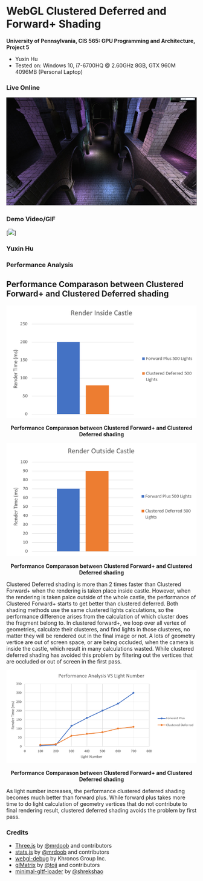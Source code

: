 WebGL Clustered Deferred and Forward+ Shading
======================

**University of Pennsylvania, CIS 565: GPU Programming and Architecture, Project 5**

* Yuxin Hu
* Tested on: Windows 10, i7-6700HQ @ 2.60GHz 8GB, GTX 960M 4096MB (Personal Laptop)

### Live Online

[![](img/thumb.png)](http://TODO.github.io/Project5B-WebGL-Deferred-Shading)

### Demo Video/GIF

[![](img/RenderResultSame.gif)]

### Yuxin Hu

### Performance Analysis
## Performance Comparason between Clustered Forward+ and Clustered Deferred shading
![Performance Comparason between Clustered Forward+ and Clustered Deferred shading](/img/Performance1.PNG)
<p align="center"><b>Performance Comparason between Clustered Forward+ and Clustered Deferred shading</b></p>

![Performance Comparason between Clustered Forward+ and Clustered Deferred shading](/img/Performance2.PNG)
<p align="center"><b>Performance Comparason between Clustered Forward+ and Clustered Deferred shading</b></p>

Clustered Deferred shading is more than 2 times faster than Clustered Forward+ when the rendering is taken place inside castle. However, when the rendering is taken palce outside of the whole castle, the performance of Clustered Forward+ starts to get better than clustered deferred. Both shading methods use the same clustered lights calculations, so the performance difference arises from the calculation of which cluster does the fragment belong to. In clustered forward+, we loop over all vertex of geometries, calculate their clusteres, and find lights in those clusteres, no matter they will be rendered out in the final image or not. A lots of geometry vertice are out of screen space, or are being occluded, when the camera is inside the castle, which result in many calculations wasted. While clustered deferred shading has avoided this problem by filtering out the vertices that are occluded or out of screen in the first pass.

![Performance Comparason between Clustered Forward+ and Clustered Deferred shading](/img/Performance3.PNG)
<p align="center"><b>Performance Comparason between Clustered Forward+ and Clustered Deferred shading</b></p> 

As light number increases, the performance clustered deferred shading becomes much better than forward plus. While forward plus takes more time to do light calculation of geometry vertices that do not contribute to final rendering result, clustered deferred shading avoids the problem by first pass.




### Credits

* [Three.js](https://github.com/mrdoob/three.js) by [@mrdoob](https://github.com/mrdoob) and contributors
* [stats.js](https://github.com/mrdoob/stats.js) by [@mrdoob](https://github.com/mrdoob) and contributors
* [webgl-debug](https://github.com/KhronosGroup/WebGLDeveloperTools) by Khronos Group Inc.
* [glMatrix](https://github.com/toji/gl-matrix) by [@toji](https://github.com/toji) and contributors
* [minimal-gltf-loader](https://github.com/shrekshao/minimal-gltf-loader) by [@shrekshao](https://github.com/shrekshao)
